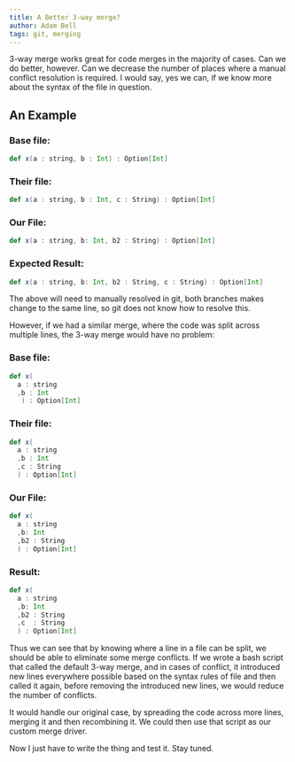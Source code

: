 ```yaml
---
title: A Better 3-way merge?
author: Adam Bell
tags: git, merging
---
```

3-way merge works great for code merges in the majority of cases.  Can we do better, however.  Can we decrease the number of places where a manual conflict resolution is required.  I would say, yes we can, if we know more about the syntax of the file in question.
<!--more-->

## An Example

### Base file:
``` scala
def x(a : string, b : Int) : Option[Int]
```

### Their file:
``` scala
def x(a : string, b : Int, c : String) : Option[Int]
```

### Our File:
``` scala
def x(a : string, b: Int, b2 : String) : Option[Int]
```

### Expected Result:
``` scala
def x(a : string, b: Int, b2 : String, c : String) : Option[Int]
```

The above will need to manually resolved in git, both branches makes change to the same line, so git does not know how to resolve this.  

However, if we had a similar merge, where the code was split across multiple lines, the 3-way merge would have no problem:


### Base file:
``` scala
def x(
  a : string
  ,b : Int
   ) : Option[Int]
```

### Their file:
``` scala
def x(
  a : string
  ,b : Int
  ,c : String
  ) : Option[Int]
```

### Our File:
``` scala
def x(
  a : string
  ,b: Int
  ,b2 : String
  ) : Option[Int]
```

### Result:
``` scala
def x(
  a : string
  ,b: Int
  ,b2 : String
  ,c  : String
  ) : Option[Int]
```
Thus we can see that by knowing where a line in a file can be split, we should be able to eliminate some merge conflicts.  If we wrote a bash script that called the default 3-way merge, and in cases of conflict, it introduced new lines everywhere possible based on the syntax rules of file and then called it again, before removing the introduced new lines, we would reduce the number of conflicts.  

It would handle our original case, by spreading the code across more lines, merging it and then recombining it.  We could then use that script as our custom merge driver.

Now I just have to write the thing and test it.  Stay tuned.
